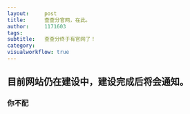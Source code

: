 ```yaml
---
layout:     post
title:      查查分官网，在此。
author:     1171603
tags: 		
subtitle:   查查分终于有官网了！
category:  
visualworkflow: true
---
```


## 目前网站仍在建设中，建设完成后将会通知。

### 你不配
